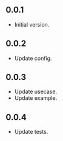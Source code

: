 ## 0.0.1

- Initial version.

## 0.0.2

- Update config.

## 0.0.3

- Update usecase.
- Update example.

## 0.0.4

- Update tests.
